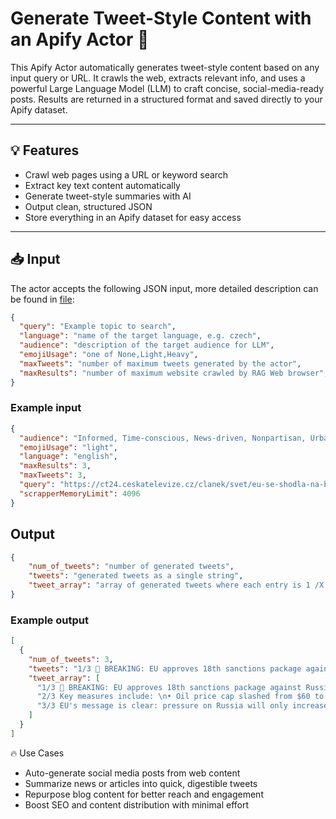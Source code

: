 # Generate Tweet-Style Content with an Apify Actor 🚀

This Apify Actor automatically generates tweet-style content based on any input query or URL. It crawls the web, extracts relevant info, and uses a powerful Large Language Model (LLM) to craft concise, social-media-ready posts. Results are returned in a structured format and saved directly to your Apify dataset.

---

## 💡 Features

- Crawl web pages using a URL or keyword search
- Extract key text content automatically
- Generate tweet-style summaries with AI
- Output clean, structured JSON
- Store everything in an Apify dataset for easy access

---

## 📥 Input

The actor accepts the following JSON input, more detailed description can be found in [file](.actor/input_schema.json):

```json
{
  "query": "Example topic to search",
  "language": "name of the target language, e.g. czech",
  "audience": "description of the target audience for LLM",
  "emojiUsage": "one of None,Light,Heavy",
  "maxTweets": "number of maximum tweets generated by the actor",
  "maxResults": "number of maximum website crawled by RAG Web browser",
}
```

### Example input

```json
{
  "audience": "Informed, Time-conscious, News-driven, Nonpartisan, Urban",
  "emojiUsage": "light",
  "language": "english",
  "maxResults": 3,
  "maxTweets": 3,
  "query": "https://ct24.ceskatelevize.cz/clanek/svet/eu-se-shodla-na-baliku-protiruskych-sankci-slovensko-ustoupilo-363092",
  "scrapperMemoryLimit": 4096
}
```

## Output

```json
{
    "num_of_tweets": "number of generated tweets",
    "tweets": "generated tweets as a single string",
    "tweet_array": "array of generated tweets where each entry is 1 /X entry"
}
```

### Example output

```json
[
  {
    "num_of_tweets": 3,
    "tweets": "1/3 🚨 BREAKING: EU approves 18th sanctions package against Russia after Slovakia drops its blockade. The new measures target Russia's energy & banking sectors, cutting deeper into Putin's war machine. This is one of the toughest packages yet. 💪\n\n2/3 Key measures include: \n• Oil price cap slashed from $60 to ~$47.6/barrel 🛢️\n• 105 more shadow fleet vessels sanctioned 🚢\n• Nord Stream infrastructure banned from future use\n• Czech-backed mechanism to prevent sanctions evasion\n\n3/3 EU's message is clear: pressure on Russia will only increase until the war ends. As EU's Kallas stated: \"We're targeting the heart of Russia's war machine.\" Ukraine welcomes the move as it \"increases pressure where it matters most.\" 🇪🇺🇺🇦 Read more :https://ct24.ceskatelevize.cz/clanek/svet/eu-se-shodla-na-baliku-protiruskych-sankci-slovensko-ustoupilo-363092",
    "tweet_array": [
      "1/3 🚨 BREAKING: EU approves 18th sanctions package against Russia after Slovakia drops its blockade. The new measures target Russia's energy & banking sectors, cutting deeper into Putin's war machine. This is one of the toughest packages yet. 💪",
      "2/3 Key measures include: \n• Oil price cap slashed from $60 to ~$47.6/barrel 🛢️\n• 105 more shadow fleet vessels sanctioned 🚢\n• Nord Stream infrastructure banned from future use\n• Czech-backed mechanism to prevent sanctions evasion",
      "3/3 EU's message is clear: pressure on Russia will only increase until the war ends. As EU's Kallas stated: \"We're targeting the heart of Russia's war machine.\" Ukraine welcomes the move as it \"increases pressure where it matters most.\" 🇪🇺🇺🇦 Read more :https://ct24.ceskatelevize.cz/clanek/svet/eu-se-shodla-na-baliku-protiruskych-sankci-slovensko-ustoupilo-363092"
    ]
  }
]
```

🔥 Use Cases
- Auto-generate social media posts from web content
- Summarize news or articles into quick, digestible tweets
- Repurpose blog content for better reach and engagement
- Boost SEO and content distribution with minimal effort
